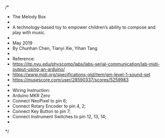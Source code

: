
/* 
 *  The Melody Box
 *  
 *  A technology-based toy to empower children’s ability to compose and play with music.
 *
 *  May 2019 
 *  By Chunhan Chen, Tianyi Xie, Yihan Tang
 *  
 *  Reference:
 *  https://itp.nyu.edu/physcomp/labs/labs-serial-communication/lab-midi-output-using-an-arduino/
 *  https://www.midi.org/specifications-old/item/gm-level-1-sound-set
 *  https://musescore.com/user/28590337/scores/5259983
 *  
 *  Wiring Instruction:
 *  Arduino MKR Zero
 *  Connect NeoPixel to pin 6;
 *  Connect Rotary Encoder to pin 4, 2;
 *  Connect Key Button to pin 7;
 *  Connect Instrument Switches to pin 12, 13, 14;
 *  
 */
